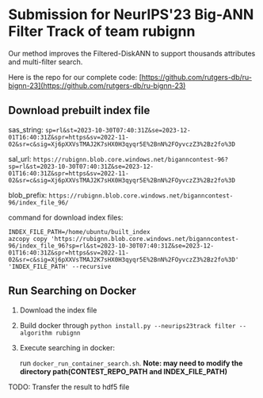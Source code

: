 # Submission for NeurIPS'23 Big-ANN Filter Track of team rubignn

Our method improves the Filtered-DiskANN to support thousands attributes and multi-filter search.

Here is the repo for our complete code: [https://github.com/rutgers-db/ru-bignn-23](https://github.com/rutgers-db/ru-bignn-23)


## Download prebuilt index file

sas_string: `sp=rl&st=2023-10-30T07:40:31Z&se=2023-12-01T16:40:31Z&spr=https&sv=2022-11-02&sr=c&sig=Xj6pXXVsTMAJ2K7sHX0H3qyqr5E%2BnN%2FOyvczZ3%2Bz2fo%3D`

sal_url: `https://rubignn.blob.core.windows.net/biganncontest-96?sp=rl&st=2023-10-30T07:40:31Z&se=2023-12-01T16:40:31Z&spr=https&sv=2022-11-02&sr=c&sig=Xj6pXXVsTMAJ2K7sHX0H3qyqr5E%2BnN%2FOyvczZ3%2Bz2fo%3D`

blob_prefix: `https://rubignn.blob.core.windows.net/biganncontest-96/index_file_96/`

command for download index files: 

```
INDEX_FILE_PATH=/home/ubuntu/built_index
azcopy copy 'https://rubignn.blob.core.windows.net/biganncontest-96/index_file_96?sp=rl&st=2023-10-30T07:40:31Z&se=2023-12-01T16:40:31Z&spr=https&sv=2022-11-02&sr=c&sig=Xj6pXXVsTMAJ2K7sHX0H3qyqr5E%2BnN%2FOyvczZ3%2Bz2fo%3D' 'INDEX_FILE_PATH' --recursive
```

## Run Searching on Docker

1. Download the index file

2. Build docker through `python install.py --neurips23track filter --algorithm rubignn`

3. Execute searching in docker:

      run `docker_run_container_search.sh`. **Note: may need to modify the directory path(CONTEST_REPO_PATH and INDEX_FILE_PATH)**

TODO: Transfer the result to hdf5 file